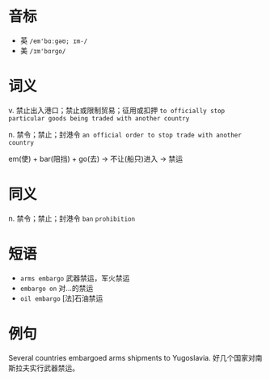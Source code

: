# 音标

- 英 `/em'bɑːgəʊ; ɪm-/`
- 美 `/ɪm'bɑrɡo/`

# 词义

v. 禁止出入港口；禁止或限制贸易；征用或扣押
`to officially stop particular goods being traded with another country`

n. 禁令；禁止；封港令
`an official order to stop trade with another country`



em(使) + bar(阻挡) + go(去) → 不让(船只)进入 → 禁运

# 同义

n. 禁令；禁止；封港令
`ban` `prohibition`

# 短语

- `arms embargo` 武器禁运，军火禁运
- `embargo on` 对…的禁运
- `oil embargo` [法]石油禁运

# 例句

Several countries embargoed arms shipments to Yugoslavia.
好几个国家对南斯拉夫实行武器禁运。


